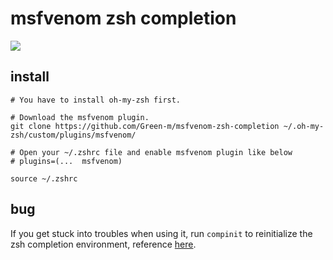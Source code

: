 # msfvenom zsh completion  

![](https://i.imgur.com/DJV1Jie.gif)

## install 

```
# You have to install oh-my-zsh first.

# Download the msfvenom plugin.
git clone https://github.com/Green-m/msfvenom-zsh-completion ~/.oh-my-zsh/custom/plugins/msfvenom/

# Open your ~/.zshrc file and enable msfvenom plugin like below
# plugins=(...  msfvenom)

source ~/.zshrc
```

## bug

If you get stuck into troubles when using it, run `compinit` to reinitialize the zsh completion environment, reference [here](https://github.com/andsens/homeshick/issues/89).

